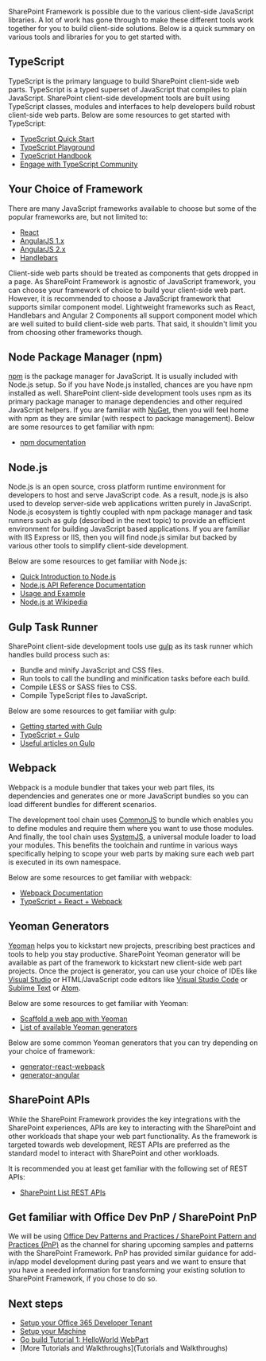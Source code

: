 SharePoint Framework is possible due to the various client-side JavaScript libraries. A lot of work has gone through to make these different tools work together for you to build client-side solutions. Below is a quick summary on various tools and libraries for you to get started with.

## TypeScript
TypeScript is the primary language to build SharePoint client-side web parts. TypeScript is a typed superset of JavaScript that compiles to plain JavaScript. SharePoint client-side development tools are built using TypeScript classes, modules and interfaces to help developers build robust client-side web parts. 
Below are some resources to get started with TypeScript:

* [TypeScript Quick Start](https://www.typescriptlang.org/docs/tutorial.html)
* [TypeScript Playground](https://www.typescriptlang.org/play/index.html)
* [TypeScript Handbook](https://www.typescriptlang.org/docs/handbook/basic-types.html)
* [Engage with TypeScript Community](https://stackoverflow.com/questions/tagged/typescript)

## Your Choice of Framework
There are many JavaScript frameworks available to choose but some of the popular frameworks are, but not limited to:
* [React](https://facebook.github.io/react/)
* [AngularJS 1.x](https://docs.angularjs.org/tutorial)
* [AngularJS 2.x](https://angular.io/docs/ts/latest/quickstart.html)
* [Handlebars](http://handlebarsjs.com/)

Client-side web parts should be treated as components that gets dropped in a page. As SharePoint Framework is agnostic of JavaScript framework, you can choose your framework of choice to build your client-side web part. However, it is recommended to choose a JavaScript framework that supports similar component model. Lightweight frameworks such as React, Handlebars and Angular 2 Components all support component model which are well suited to build client-side web parts. That said, it shouldn't limit you from choosing other frameworks though. 

## Node Package Manager (npm)
[npm](https://www.npmjs.com/) is the package manager for JavaScript. It is usually included with Node.js setup. So if you have Node.js installed, chances are you have npm installed as well. SharePoint client-side development tools uses npm as its primary package manager to manage dependencies and other required JavaScript helpers. If you are familiar with [NuGet](https://www.nuget.org/), then you will feel home with npm as they are similar (with respect to package management).
Below are some resources to get familiar with npm:
* [npm documentation](https://docs.npmjs.com/)

## Node.js
Node.js is an open source, cross platform runtime environment for developers to host and serve JavaScript code. As a result, node.js is also used to develop server-side web applications written purely in JavaScript. Node.js ecosystem is tightly coupled with npm package manager and task runners such as gulp (described in the next topic) to provide an efficient environment for building JavaScript based applications. If you are familiar with IIS Express or IIS, then you will find node.js similar but backed by various other tools to simplify client-side development. 

Below are some resources to get familiar with Node.js:
* [Quick Introduction to Node.js](https://nodejs.org/en/about/)
* [Node.js API Reference Documentation](https://nodejs.org/api/)
* [Usage and Example](https://nodejs.org/api/synopsis.html)
* [Node.js at Wikipedia](https://en.wikipedia.org/wiki/Node.js)

## Gulp Task Runner
SharePoint client-side development tools use [gulp](http://gulpjs.com/) as its task runner which handles build process such as:
* Bundle and minify JavaScript and CSS files.
* Run tools to call the bundling and minification tasks before each build.
* Compile LESS or SASS files to CSS.
* Compile TypeScript files to JavaScript.

Below are some resources to get familiar with gulp:
* [Getting started with Gulp](https://github.com/gulpjs/gulp/blob/master/docs/getting-started.md)
* [TypeScript + Gulp](https://www.typescriptlang.org/docs/handbook/gulp.html)
* [Useful articles on Gulp](https://github.com/gulpjs/gulp/blob/master/docs/README.md#articles)

## Webpack
Webpack is a module bundler that takes your web part files, its dependencies and generates one or more JavaScript bundles so you can load different bundles for different scenarios.

The development tool chain uses [CommonJS](https://webpack.github.io/docs/commonjs.html) to bundle which enables you to define modules and require them where you want to use those modules. And finally, the tool chain uses [SystemJS](https://github.com/systemjs/systemjs), a universal module loader to load your modules. This benefits the toolchain and runtime in various ways specifically helping to scope your web parts by making sure each web part is executed in its own namespace.

Below are some resources to get familiar with webpack:
* [Webpack Documentation](http://webpack.github.io/docs/what-is-webpack.html)
* [TypeScript + React + Webpack](https://www.typescriptlang.org/docs/handbook/react-&-webpack.html)

## Yeoman Generators
[Yeoman](http://yeoman.io/) helps you to kickstart new projects, prescribing best practices and tools to help you stay productive.
SharePoint Yeoman generator will be available as part of the framework to kickstart new client-side web part projects. Once the project is generator, you can use your choice of IDEs like [Visual Studio](https://www.visualstudio.com/products/visual-studio-community-vs) or HTML/JavaScript code editors like [Visual Studio Code](https://code.visualstudio.com/) or [Sublime Text](https://www.sublimetext.com/) or [Atom](https://atom.io/).  

Below are some resources to get familiar with Yeoman:
* [Scaffold a web app with Yeoman](http://yeoman.io/codelab/index.html)
* [List of available Yeoman generators](http://yeoman.io/generators/)

Below are some common Yeoman generators that you can try depending on your choice of framework:
* [generator-react-webpack](https://github.com/newtriks/generator-react-webpack)
* [generator-angular](https://www.npmjs.com/package/generator-angular)

## SharePoint APIs
While the SharePoint Framework provides the key integrations with the SharePoint experiences, APIs are key to interacting with the SharePoint and other workloads that shape your web part functionality. As the framework is targeted towards web development, REST APIs are preferred as the standard model to interact with SharePoint and other workloads. 

It is recommended you at least get familiar with the following set of REST APIs:
* [SharePoint List REST APIs](https://msdn.microsoft.com/EN-US/library/office/dn292552.aspx)

## Get familiar with Office Dev PnP / SharePoint PnP
We will be using [Office Dev Patterns and Practices / SharePoint Pattern and Practices (PnP)](http://aka.ms/officedevpnp) as the channel for sharing upcoming samples and patterns with the SharePoint Framework. PnP has provided similar guidance for add-in/app model development during past years and we want to ensure that you have a needed information for transforming your existing solution to SharePoint Framework, if you chose to do so. 

## Next steps
* [Setup your Office 365 Developer Tenant](Setup-SharePoint-Tenant)
* [Setup your Machine](Setup-your-machine)
* [Go build Tutorial 1: HelloWorld WebPart](HelloWorld-WebPart)
* [More Tutorials and Walkthroughs](Tutorials and Walkthroughs)